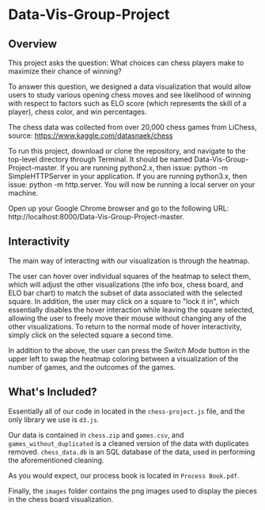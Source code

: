 # Data-Vis-Group-Project

## Overview

This project asks the question: What choices can chess players make to maximize their chance of winning? 

To answer this question, we designed a data visualization that would allow users to study various opening chess moves and see likelihood of winning with respect to factors such as ELO score (which represents the skill of a player), chess color, and win percentages.

The chess data was collected from over 20,000 chess games from LiChess, source: https://www.kaggle.com/datasnaek/chess

To run this project, download or clone the repository, and navigate to the top-level directory through Terminal. It should be named Data-Vis-Group-Project-master. If you are running python2.x, then issue: python -m SimpleHTTPServer in your application. If you are running python3.x, then issue: python -m http.server. You will now be running a local server on your machine.

Open up your Google Chrome browser and go to the following URL: http://localhost:8000/Data-Vis-Group-Project-master.

## Interactivity

The main way of interacting with our visualization is through the heatmap.

The user can hover over individual squares of the heatmap to select them, which will adjust the other visualizations (the info box, chess board, and ELO bar chart) to match the subset of data associated with the selected square.  In addition, the user may click on a square to "lock it in", which essentially disables the hover interaction while leaving the square selected, allowing the user to freely move their mouse without changing any of the other visualizations.  To return to the normal mode of hover interactivity, simply click on the selected square a second time.

In addition to the above, the user can press the _Switch Mode_ button in the upper left to swap the heatmap coloring between a visualization of the number of games, and the outcomes of the games.

## What's Included?

Essentially all of our code in located in the `chess-project.js` file, and the only library we use is `d3.js`.  

Our data is contained in `chess.zip` and `games.csv`, and `games_without_duplicated` is a cleaned version of the data with duplicates removed.  `chess_data.db` is an SQL database of the data, used in performing the aforementioned cleaning.

As you would expect, our process book is located in `Process Book.pdf`.

Finally, the `images` folder contains the png images used to display the pieces in the chess board visualization.
